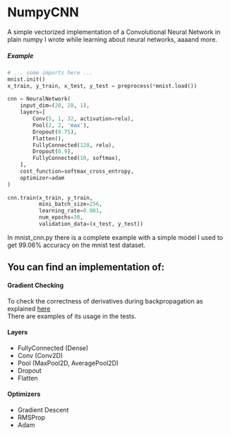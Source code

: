# NumpyCNN
A simple vectorized implementation of a Convolutional Neural Network in plain numpy I wrote while learning about neural networks, aaaand more.   

##### Example

```python
# ... some imports here ...
mnist.init()
x_train, y_train, x_test, y_test = preprocess(*mnist.load())
    
cnn = NeuralNetwork(
    input_dim=(28, 28, 1),
    layers=[
        Conv(5, 1, 32, activation=relu),
        Pool(2, 2, 'max'),
        Dropout(0.75),
        Flatten(),
        FullyConnected(128, relu),
        Dropout(0.9),
        FullyConnected(10, softmax),
    ],
    cost_function=softmax_cross_entropy,
    optimizer=adam
)
    
cnn.train(x_train, y_train,
          mini_batch_size=256,
          learning_rate=0.001,
          num_epochs=30,
          validation_data=(x_test, y_test))
```


In mnist_cnn.py there is a complete example with a simple model I used to get 99.06% accuracy on the mnist test dataset.

## You can find an implementation of: 
#### Gradient Checking
To check the correctness of derivatives during backpropagation as explained [here](http://ufldl.stanford.edu/wiki/index.php/Gradient_checking_and_advanced_optimization)  
There are examples of its usage in the tests.

#### Layers
- FullyConnected (Dense)
- Conv (Conv2D)
- Pool (MaxPool2D, AveragePool2D)
- Dropout
- Flatten

#### Optimizers
- Gradient Descent
- RMSProp
- Adam